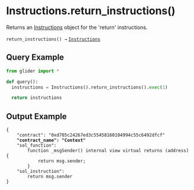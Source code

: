 # Instructions.return\_instructions()

Returns an [Instructions](./) object for the 'return' instructions.

`return_instructions() →` [`Instructions`](./)

## Query Example

```python
from glider import *

def query():
  instructions = Instructions().return_instructions().exec(1)

  return instructions
```

## Output Example

<pre class="language-solidity"><code class="lang-solidity">{
    "contract": "0xd705c24267ed3c55458160104994c55c6492dfcf"
<strong>    "contract_name": "Context"
</strong>    "sol_function":
        function _msgSender() internal view virtual returns (address) {
            return msg.sender;
        }
    "sol_instruction":
        return msg.sender
}
</code></pre>
